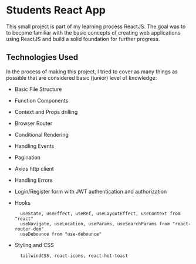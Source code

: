 # Students React App

This small project is part of my learning process ReactJS. The goal was to to become familiar with the basic concepts of creating web applications using ReactJS and build a solid foundation for further progress.

## Technologies Used

In the process of making this project, I tried to cover as many things as possible that are considered basic (junior) level of knowledge:

- Basic File Structure

- Function Components

- Context and Props drilling

- Browser Router

- Conditional Rendering

- Handling Events

- Pagination

- Axios http client

- Handling Errors

- Login/Register form with JWT authentication and authorization

- Hooks

        useState, useEffect, useRef, useLayoutEffect, useContext from "react"
        useNavigate, useLocation, useParams, useSearchParams from "react-router-dom"
        useDebounce from "use-debounce"

- Styling and CSS

        tailwindCSS, react-icons, react-hot-toast
